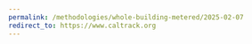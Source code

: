 ```yaml
---
permalink: /methodologies/whole-building-metered/2025-02-07
redirect_to: https://www.caltrack.org
---
```

